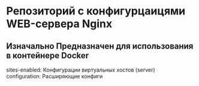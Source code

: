 # Репозиторий с конфигурцаицями WEB-сервера Nginx
## Изначально Предназначен для использования в контейнере Docker
sites-enabled: Конфигурации виртуальных хостов (server) <BR>
configuration: Расширяющие конфиги